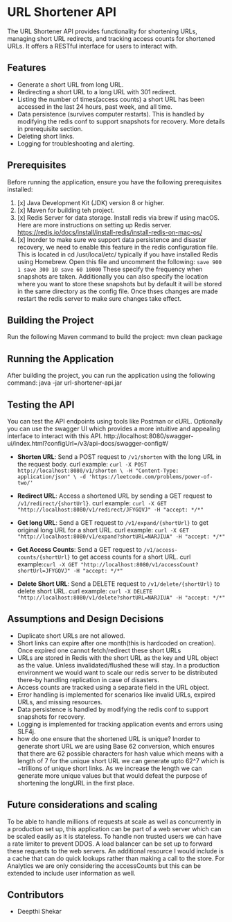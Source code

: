 # URL Shortener API

The URL Shortener API provides functionality for shortening URLs, managing short URL redirects, and tracking access counts for shortened URLs. It offers a RESTful interface for users to interact with.


## Features

- Generate a short URL from long URL.
- Redirecting a short URL to a long URL with 301 redirect.
- Listing the number of times(access counts) a short URL has been accessed in the last 24 hours, past week, and all time.
- Data persistence (survives computer restarts). This is handled by modifying the redis conf to support snapshots for recovery. More details in prerequisite section.
- Deleting short links.
- Logging for troubleshooting and alerting.

## Prerequisites

Before running the application, ensure you have the following prerequisites installed:

1. [x] Java Development Kit (JDK) version 8 or higher.
2. [x] Maven for building teh project.
3. [x] Redis Server for data storage.
  Install redis via brew if using macOS. Here are more instructions on setting up Redis server.
  https://redis.io/docs/install/install-redis/install-redis-on-mac-os/
4. [x] Inorder to make sure we support data persistence and disaster recovery, we need to enable this feature in the redis configuration file. 
This is located in cd /usr/local/etc/ typically if you have installed Redis using Homebrew. Open this file and uncomment the following:
  `save 900 1
  save 300 10
  save 60 10000`
These specify the frequency when snapshots are taken. Additionally you can also specify the location where you want to store these snapshots but by default it will be stored in the same directory as the config file.
Once thses changes are made restart the redis server to make sure changes take effect.


## Building the Project
Run the following Maven command to build the project:
   mvn clean package



## Running the Application

After building the project, you can run the application using the following command:
java -jar url-shortener-api.jar


## Testing the API

You can test the API endpoints using tools like Postman or cURL. Optionally you can use the swagger UI which provides a more intuitive and appealing interface to interact with this API.
http://localhost:8080/swagger-ui/index.html?configUrl=/v3/api-docs/swagger-config#/

- **Shorten URL**: Send a POST request to `/v1/shorten` with the long URL in the request body. 
  curl example:  `curl -X POST http://localhost:8080/v1/shorten \
  -H "Content-Type: application/json" \
  -d 'https://leetcode.com/problems/power-of-two/'`
- **Redirect URL**: Access a shortened URL by sending a GET request to `/v1/redirect/{shortUrl}`.
  curl example: `curl -X GET "http://localhost:8080/v1/redirect/JFYGQVJ" -H "accept: */*"`
  
- **Get long URL**: Send a GET request to `/v1/expand/{shortUrl}` to get original long URL for a short URL.
  curl example: `curl -X GET "http://localhost:8080/v1/expand?shortURL=NARJIUA" -H "accept: */*"`
- **Get Access Counts**: Send a GET request to `/v1/access-counts/{shortUrl}` to get access counts for a short URL.
  curl example:`curl -X GET "http://localhost:8080/v1/accessCount?shortUrl=JFYGQVJ" -H "accept: */*"`
- **Delete Short URL**: Send a DELETE request to `/v1/delete/{shortUrl}` to delete short URL.
  curl example: `curl -X DELETE "http://localhost:8080/v1/delete?shortURL=NARJIUA" -H "accept: */*"`

## Assumptions and Design Decisions

- Duplicate short URLs are not allowed.
- Short links can expire after one month(this is hardcoded on creation). Once expired one cannot fetch/redirect these short URLs
- URLs are stored in Redis with the short URL as the key and URL object as the value. Unless invalidated/flushed these will stay. In a production
environment we would want to scale our redis server to be distributed there-by handling replication in case of disasters.
- Access counts are tracked using a separate field in the URL object. 
- Error handling is implemented for scenarios like invalid URLs, expired URLs, and missing resources.
- Data persistence is handled by modifying the redis conf to support snapshots for recovery.
- Logging is implemented for tracking application events and errors using SLF4j.
- how do one ensure that the shortened URL is unique? Inorder to generate short URL we are using Base 62 conversion, which ensures that there are 62 possible characters for hash value
which means with a length of 7 for the unique short URL we can generate upto 62^7 which is ~trillions of unique short links. As we increase the length we can generate more unique values but
that would defeat the purpose of shortening the longURL in the first place.

## Future considerations and scaling
To be able to handle millions of requests at scale as well as concurrently in a production set up, this application can be part of a web server which can be scaled easily as it 
is stateless. To handle non trusted users we can have a rate limiter to prevent DDOS. A load balancer can be set up to forward these requests to the web servers.
An additional resource I would include is a cache that can do quick lookups rather than making a call to the store. For Analytics we are only considering the accessCounts but this can be extended to include user information as well. 
## Contributors

- Deepthi Shekar



